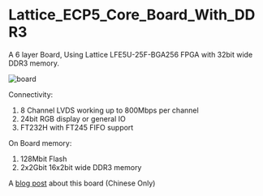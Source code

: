 # Lattice_ECP5_Core_Board_With_DDR3
A 6 layer Board, Using Lattice LFE5U-25F-BGA256 FPGA with 32bit wide DDR3 memory.

![board](https://s2.loli.net/2025/01/27/aZ8YLV5ITdo3WRE.jpg)

Connectivity:
  
  1. 8 Channel LVDS working up to 800Mbps per channel
  2. 24bit RGB display or general IO
  3. FT232H with FT245 FIFO support

On Board memory:
  
  1. 128Mbit Flash
  2. 2x2Gbit 16x2bit wide DDR3 memory

A [blog post](https://www.emoe.xyz/lattice_ecp5_board/) about this board (Chinese Only)

